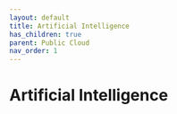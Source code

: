 ```yaml
---
layout: default
title: Artificial Intelligence
has_children: true
parent: Public Cloud
nav_order: 1
---
```


# Artificial Intelligence
